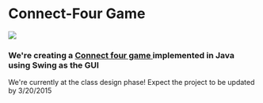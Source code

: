 <h1> Connect-Four Game </h1>

<img src = "https://upload.wikimedia.org/wikipedia/commons/a/ad/Connect_Four.gif"/>

<h3>We're creating a <a href ="https://en.wikipedia.org/wiki/Connect_Four"> Connect four game </a> implemented in Java using Swing as the GUI </h3>

<p> We're currently at the class design phase! Expect the project to be updated by 3/20/2015 </p>
